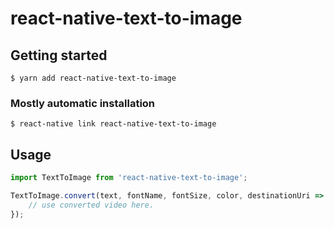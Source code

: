 # react-native-text-to-image

## Getting started

`$ yarn add react-native-text-to-image`

### Mostly automatic installation

`$ react-native link react-native-text-to-image`

## Usage

```javascript
import TextToImage from 'react-native-text-to-image';

TextToImage.convert(text, fontName, fontSize, color, destinationUri => {
    // use converted video here.
});
```
